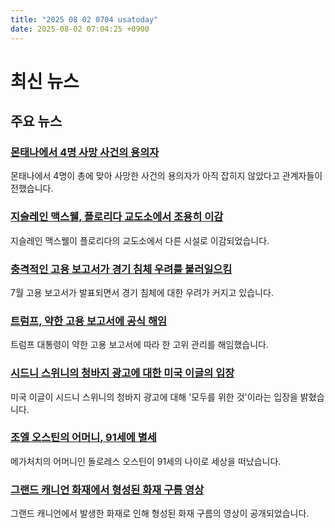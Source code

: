 ```yaml
---
title: "2025 08 02 0704 usatoday"
date: 2025-08-02 07:04:25 +0900
---
```


# 최신 뉴스
## 주요 뉴스
### [몬태나에서 4명 사망 사건의 용의자](https://www.usatoday.com/story/news/nation/2025/08/01/shooting-anaconda-montana-suspect/85481573007/)
 몬태나에서 4명이 총에 맞아 사망한 사건의 용의자가 아직 잡히지 않았다고 관계자들이 전했습니다.
### [지슬레인 맥스웰, 플로리다 교도소에서 조용히 이감](https://www.usatoday.com/story/news/politics/2025/08/01/epstein-accomplice-ghislaine-maxwell-moved-prisons/85475060007/)
 지슬레인 맥스웰이 플로리다의 교도소에서 다른 시설로 이감되었습니다.
### [충격적인 고용 보고서가 경기 침체 우려를 불러일으킴](https://www.usatoday.com/story/money/2025/08/01/july-jobs-report-recession/85473564007/)
 7월 고용 보고서가 발표되면서 경기 침체에 대한 우려가 커지고 있습니다.
### [트럼프, 약한 고용 보고서에 공식 해임](https://www.usatoday.com/story/news/politics/2025/08/01/trump-tariffs-trade-talks-stock-market-updates/85471521007/)
 트럼프 대통령이 약한 고용 보고서에 따라 한 고위 관리를 해임했습니다.
### [시드니 스위니의 청바지 광고에 대한 미국 이글의 입장](https://www.usatoday.com/story/entertainment/celebrities/2025/08/01/sydney-sweeney-american-eagle-statement-jeans-ad-drama/85480789007/)
 미국 이글이 시드니 스위니의 청바지 광고에 대해 '모두를 위한 것'이라는 입장을 밝혔습니다.
### [조엘 오스틴의 어머니, 91세에 별세](https://www.usatoday.com/story/news/nation/2025/08/01/joel-osteen-mom-dolores-osteen-dies/85472381007/)
 메가처치의 어머니인 돌로레스 오스틴이 91세의 나이로 세상을 떠났습니다.
### [그랜드 캐니언 화재에서 형성된 화재 구름 영상](https://www.usatoday.com/story/news/nation/2025/08/01/fire-cloud-forming-grand-canyon-wildfire-video/85479749007/)
 그랜드 캐니언에서 발생한 화재로 인해 형성된 화재 구름의 영상이 공개되었습니다.